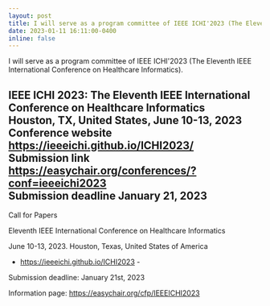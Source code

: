 ```yaml
---
layout: post
title: I will serve as a program committee of IEEE ICHI'2023 (The Eleventh IEEE International Conference on Healthcare Informatics).  
date: 2023-01-11 16:11:00-0400
inline: false
---
```


I will serve as a program committee of IEEE ICHI'2023 (The Eleventh IEEE International Conference on Healthcare Informatics). 

IEEE ICHI 2023: The Eleventh IEEE International Conference on Healthcare Informatics  
Houston, TX, United States, June 10-13, 2023  
Conference website	https://ieeeichi.github.io/ICHI2023/  
Submission link	https://easychair.org/conferences/?conf=ieeeichi2023  
Submission deadline	January 21, 2023  
----------------------------------------------------------

Call for Papers

Eleventh IEEE International Conference on Healthcare Informatics

June 10-13, 2023. Houston, Texas, United States of America

- https://ieeeichi.github.io/ICHI2023 -

Submission deadline: January 21st, 2023

Information page: https://easychair.org/cfp/IEEEICHI2023 